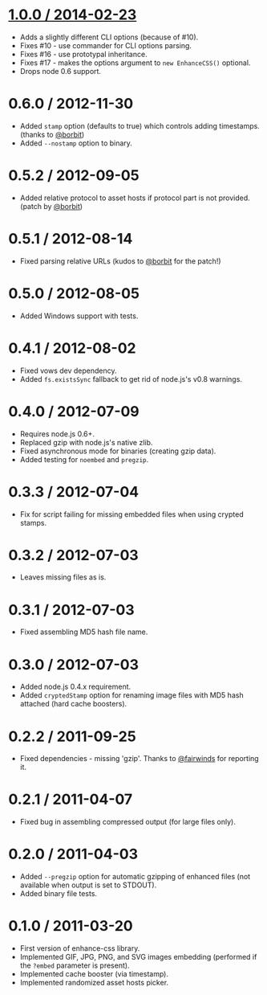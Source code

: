 [1.0.0 / 2014-02-23](https://github.com/GoalSmashers/enhance-css/compare/v0.6.0...v1.0.0)
==================

* Adds a slightly different CLI options (because of #10).
* Fixes #10 - use commander for CLI options parsing.
* Fixes #16 - use prototypal inheritance.
* Fixes #17 - makes the options argument to `new EnhanceCSS()` optional.
* Drops node 0.6 support.

0.6.0 / 2012-11-30
==================

* Added `stamp` option (defaults to true) which controls adding timestamps. (thanks to [@borbit](https://github.com/borbit))
* Added `--nostamp` option to binary.

0.5.2 / 2012-09-05
==================

* Added relative protocol to asset hosts if protocol part is not provided. (patch by [@borbit](https://github.com/borbit))

0.5.1 / 2012-08-14
==================

* Fixed parsing relative URLs (kudos to [@borbit](https://github.com/borbit) for the patch!)

0.5.0 / 2012-08-05
==================

* Added Windows support with tests.

0.4.1 / 2012-08-02
==================

* Fixed vows dev dependency.
* Added `fs.existsSync` fallback to get rid of node.js's v0.8 warnings.

0.4.0 / 2012-07-09
==================

* Requires node.js 0.6+.
* Replaced gzip with node.js's native zlib.
* Fixed asynchronous mode for binaries (creating gzip data).
* Added testing for `noembed` and `pregzip`.

0.3.3 / 2012-07-04
==================

* Fix for script failing for missing embedded files when using crypted stamps.

0.3.2 / 2012-07-03
==================

* Leaves missing files as is.

0.3.1 / 2012-07-03
==================

* Fixed assembling MD5 hash file name.

0.3.0 / 2012-07-03
==================

* Added node.js 0.4.x requirement.
* Added `cryptedStamp` option for renaming image files with MD5 hash attached (hard cache boosters).

0.2.2 / 2011-09-25
==================

* Fixed dependencies - missing 'gzip'. Thanks to [@fairwinds](https://github.com/fairwinds) for reporting it.

0.2.1 / 2011-04-07
==================

* Fixed bug in assembling compressed output (for large files only).

0.2.0 / 2011-04-03
==================

* Added `--pregzip` option for automatic gzipping of enhanced files (not available when output is set to STDOUT).
* Added binary file tests.

0.1.0 / 2011-03-20
==================

* First version of enhance-css library.
* Implemented GIF, JPG, PNG, and SVG images embedding (performed if the `?embed` parameter is present).
* Implemented cache booster (via timestamp).
* Implemented randomized asset hosts picker.
